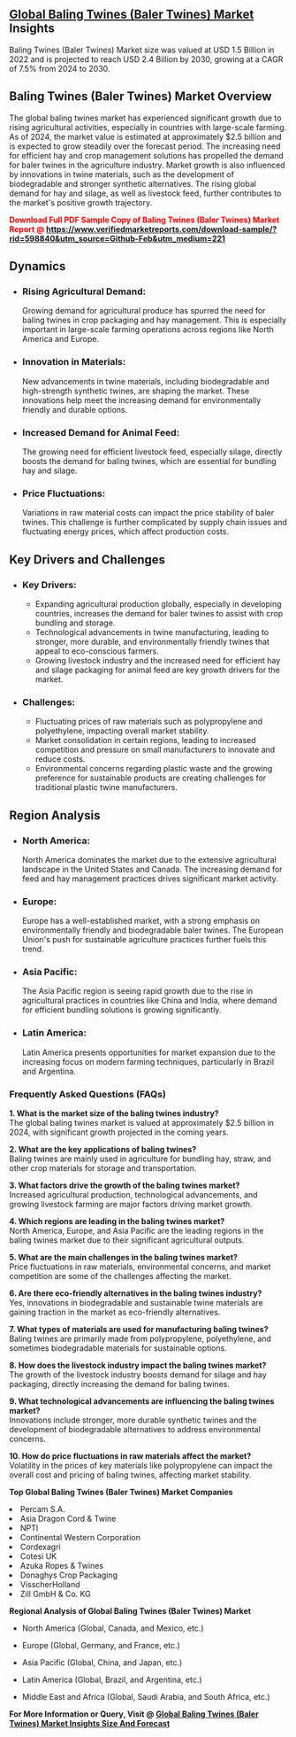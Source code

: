 <h2><a href="https://www.verifiedmarketreports.com/download-sample/?rid=598840&amp;utm_source=Github&amp;utm_medium=221" target="_blank">Global Baling Twines (Baler Twines) Market</a> Insights</h2><p>Baling Twines (Baler Twines) Market size was valued at USD 1.5 Billion in 2022 and is projected to reach USD 2.4 Billion by 2030, growing at a CAGR of 7.5% from 2024 to 2030.</p><p> <h2>Baling Twines (Baler Twines) Market Overview</h2> <p>The global baling twines market has experienced significant growth due to rising agricultural activities, especially in countries with large-scale farming. As of 2024, the market value is estimated at approximately $2.5 billion and is expected to grow steadily over the forecast period. The increasing need for efficient hay and crop management solutions has propelled the demand for baler twines in the agriculture industry. Market growth is also influenced by innovations in twine materials, such as the development of biodegradable and stronger synthetic alternatives. The rising global demand for hay and silage, as well as livestock feed, further contributes to the market's positive growth trajectory.</p> <p><strong><p><span class=""><span style="color: #ff0000;"><strong>Download Full PDF Sample Copy of Baling Twines (Baler Twines) Market Report</strong> @ </span><a href="https://www.verifiedmarketreports.com/download-sample/?rid=598840&amp;utm_source=Github-Feb&amp;utm_medium=221" target="_blank">https://www.verifiedmarketreports.com/download-sample/?rid=598840&amp;utm_source=Github-Feb&amp;utm_medium=221</a></span></p></strong></p> <h2>Dynamics</h2> <ul> <li><h3>Rising Agricultural Demand:</h3> Growing demand for agricultural produce has spurred the need for baling twines in crop packaging and hay management. This is especially important in large-scale farming operations across regions like North America and Europe.</li> <li><h3>Innovation in Materials:</h3> New advancements in twine materials, including biodegradable and high-strength synthetic twines, are shaping the market. These innovations help meet the increasing demand for environmentally friendly and durable options.</li> <li><h3>Increased Demand for Animal Feed:</h3> The growing need for efficient livestock feed, especially silage, directly boosts the demand for baling twines, which are essential for bundling hay and silage.</li> <li><h3>Price Fluctuations:</h3> Variations in raw material costs can impact the price stability of baler twines. This challenge is further complicated by supply chain issues and fluctuating energy prices, which affect production costs.</li> </ul> <h2>Key Drivers and Challenges</h2> <ul> <li><h3>Key Drivers:</h3> <ul> <li>Expanding agricultural production globally, especially in developing countries, increases the demand for baler twines to assist with crop bundling and storage.</li> <li>Technological advancements in twine manufacturing, leading to stronger, more durable, and environmentally friendly twines that appeal to eco-conscious farmers.</li> <li>Growing livestock industry and the increased need for efficient hay and silage packaging for animal feed are key growth drivers for the market.</li> </ul> </li> <li><h3>Challenges:</h3> <ul> <li>Fluctuating prices of raw materials such as polypropylene and polyethylene, impacting overall market stability.</li> <li>Market consolidation in certain regions, leading to increased competition and pressure on small manufacturers to innovate and reduce costs.</li> <li>Environmental concerns regarding plastic waste and the growing preference for sustainable products are creating challenges for traditional plastic twine manufacturers.</li> </ul> </li> </ul> <h2>Region Analysis</h2> <ul> <li><h3>North America:</h3> North America dominates the market due to the extensive agricultural landscape in the United States and Canada. The increasing demand for feed and hay management practices drives significant market activity.</li> <li><h3>Europe:</h3> Europe has a well-established market, with a strong emphasis on environmentally friendly and biodegradable baler twines. The European Union's push for sustainable agriculture practices further fuels this trend.</li> <li><h3>Asia Pacific:</h3> The Asia Pacific region is seeing rapid growth due to the rise in agricultural practices in countries like China and India, where demand for efficient bundling solutions is growing significantly.</li> <li><h3>Latin America:</h3> Latin America presents opportunities for market expansion due to the increasing focus on modern farming techniques, particularly in Brazil and Argentina.</li> </ul> <h3>Frequently Asked Questions (FAQs)</h3> <p><strong>1. What is the market size of the baling twines industry?</strong><br> The global baling twines market is valued at approximately $2.5 billion in 2024, with significant growth projected in the coming years.</p> <p><strong>2. What are the key applications of baling twines?</strong><br> Baling twines are mainly used in agriculture for bundling hay, straw, and other crop materials for storage and transportation.</p> <p><strong>3. What factors drive the growth of the baling twines market?</strong><br> Increased agricultural production, technological advancements, and growing livestock farming are major factors driving market growth.</p> <p><strong>4. Which regions are leading in the baling twines market?</strong><br> North America, Europe, and Asia Pacific are the leading regions in the baling twines market due to their significant agricultural outputs.</p> <p><strong>5. What are the main challenges in the baling twines market?</strong><br> Price fluctuations in raw materials, environmental concerns, and market competition are some of the challenges affecting the market.</p> <p><strong>6. Are there eco-friendly alternatives in the baling twines industry?</strong><br> Yes, innovations in biodegradable and sustainable twine materials are gaining traction in the market as eco-friendly alternatives.</p> <p><strong>7. What types of materials are used for manufacturing baling twines?</strong><br> Baling twines are primarily made from polypropylene, polyethylene, and sometimes biodegradable materials for sustainable options.</p> <p><strong>8. How does the livestock industry impact the baling twines market?</strong><br> The growth of the livestock industry boosts demand for silage and hay packaging, directly increasing the demand for baling twines.</p> <p><strong>9. What technological advancements are influencing the baling twines market?</strong><br> Innovations include stronger, more durable synthetic twines and the development of biodegradable alternatives to address environmental concerns.</p> <p><strong>10. How do price fluctuations in raw materials affect the market?</strong><br> Volatility in the prices of key materials like polypropylene can impact the overall cost and pricing of baling twines, affecting market stability.</p> </p><p><strong>Top Global Baling Twines (Baler Twines) Market Companies</strong></p><div data-test-id=""><p><li>Percam S.A.</li><li> Asia Dragon Cord & Twine</li><li> NPTI</li><li> Continental Western Corporation</li><li> Cordexagri</li><li> Cotesi UK</li><li> Azuka Ropes & Twines</li><li> Donaghys Crop Packaging</li><li> VisscherHolland</li><li> Zill GmbH & Co. KG</li></p><div><strong>Regional Analysis of&nbsp;Global Baling Twines (Baler Twines) Market</strong></div><ul><li dir="ltr"><p dir="ltr">North America&nbsp;(Global, Canada, and Mexico, etc.)</p></li><li dir="ltr"><p dir="ltr">Europe (Global, Germany, and France, etc.)</p></li><li dir="ltr"><p dir="ltr">Asia Pacific&nbsp;(Global, China, and Japan, etc.)</p></li><li dir="ltr"><p dir="ltr">Latin America&nbsp;(Global, Brazil, and Argentina, etc.)</p></li><li dir="ltr">Middle East and Africa&nbsp;(Global, Saudi Arabia, and South Africa, etc.)</li></ul><p><strong>For More Information or Query, Visit @&nbsp;</strong><strong><a href="https://www.verifiedmarketreports.com/product/baling-twines-baler-twines-market/?utm_source=Github&amp;utm_medium=221" target="_blank">Global Baling Twines (Baler Twines) Market Insights Size And Forecast</a></strong></p></div>
